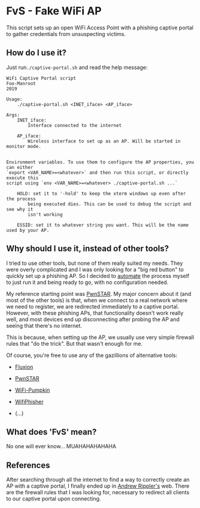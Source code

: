# FvS - Fake WiFi AP

This script sets up an open WiFi Access Point with a phishing captive portal to gather
credentials from unsuspecting victims.

## How do I use it?

Just run`./captive-portal.sh` and read the help message:

```
WiFi Captive Portal script
Foo-Manroot
2019

Usage:
	./captive-portal.sh <INET_iface> <AP_iface>

Args:
	INET_iface:
		Interface connected to the internet

	AP_iface:
		Wireless interface to set up as an AP. Will be started in monitor mode.


Environment variables. To use them to configure the AP properties, you can either
`export <VAR_NAME>=<whatever>` and then run this script, or directly execute this
script using `env <VAR_NAME>=<whatever> ./captive-portal.sh ...`

	HOLD: set it to '-hold' to keep the xterm windows up even after the process
		being executed dies. This can be used to debug the script and see why it
		isn't working

	ESSID: set it to whatever string you want. This will be the name used by your AP.
```

## Why should I use it, instead of other tools?

I tried to use other tools, but none of them really suited my needs. They were overly
complicated and I was only looking for a "big red button" to quickly set up a phishing
AP. So I decided to [automate](https://xkcd.com/1319/) the process myself to just run it
and being ready to go, with no configuration needed.

My reference starting point was [PwnSTAR](https://github.com/SilverFoxx/PwnSTAR). My
major concern about it (and most of the other tools) is that, when we connect to a real
network where we need to register, we are redirected immediately to a captive portal.
However, with these phishing APs, that functionality doesn't work really well, and most
devices end up disconnecting after probing the AP and seeing that there's no internet.

This is because, when setting up the AP, we usually use very simple firewall rules that
"do the trick". But that wasn't enough for me.


Of course, you're free to use any of the gazillions of alternative tools:

- [Fluxion](https://github.com/wi-fi-analyzer/fluxion)

- [PwnSTAR](https://github.com/SilverFoxx/PwnSTAR)

- [WiFi-Pumpkin](https://github.com/P0cL4bs/WiFi-Pumpkin)

- [WifiPhisher](https://github.com/wifiphisher/wifiphisher)

- (...)


## What does 'FvS' mean?

No one will ever know... MUAHAHAHAHAHA

## References

After searching through all the internet to find a way to correctly create an AP with a
captive portal, I finally ended up in [Andrew Rippler's](https://andrewwippler.com/2016/03/11/wifi-captive-portal/)
web. There are the firewall rules that I was looking for, necessary to redirect all
clients to our captive portal upon connecting.
